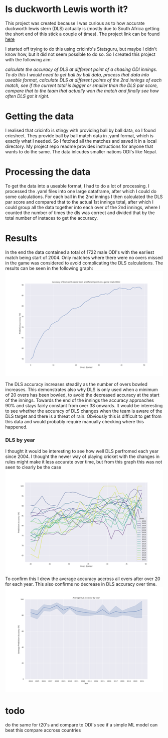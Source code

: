 # Is duckworth Lewis worth it?

This project was created because I was curious as to how accurate duckworth lewis stern (DLS) actually is (mostly due to South Africa getting the short end of this stick a couple of times). The project link can be found [here](https://github.com/johan010/is-duckworth-it)

I started off trying to do this using cricinfo's Statsguru, but maybe I didn't know how, but it did not seem possible to do so. So I created this project with the following aim:

_calculate the accuracy of DLS at different point of a chasing ODI innings. To do this I would need to get ball by ball data, process that data into useable format, calculate DLS at different points of the 2nd innings of each match, see if the current total is bigger or smaller than the DLS par score, compare that to the team that actually won the match and finally see how often DLS got it right._

# Getting the data
I realised that cricinfo is stingy with providing ball by ball data, so I found cricsheet. They provide ball by ball match data in .yaml format, which is exactly what I needed. So I fetched all the matches and saved it in a local directory. My project repo readme provides instructions for anyone that wants to do the same. The data inlcudes smaller nations ODI's like Nepal.

# Processing the data
To get the data into a useable format, I had to do a lot of processing. I processed the .yaml files into one large dataframe, after which I could do some calculations. For each ball in the 2nd innings I then calculated the DLS par score and compared that to the actual 1st innings total, after which I could group all the data together into each over of the 2nd innings, where I counted the number of times the dls was correct and divided that by the total number of instaces to get the accuracy.

# Results
In the end the data contained a total of 1722 male ODI's with the earliest match being start of 2004. Only matches where there were no overs missed in the game was considered to avoid complicating the DLS calculations. The results can be seen in the following graph:
![image1](https://github.com/johan010/johan010.github.io/blob/master/images/male_odi.png)

The DLS accuracy increases steadily as the number of overs bowled increases. This demonstrates also why DLS is only used when a minimum of 20 overs has been bowled, to avoid the decreased accuracy at the start of the innings. Towards the end of the innings the accuracy approaches 90% and stays fairly constant from over 38 onwards. It would be interesting to see whether the accuracy of DLS changes when the team is aware of the DLS target and there is a threat of rain. Obviously this is difficult to get from this data and would probably require manually checking where this happened.

### DLS by year
I thought it would be interesting to see how well DLS perfromed each year since 2004. I thought the newer way of playing cricket with the changes in rules might make it less accurate over time, but from this graph this was not seen to clearly be the case
![image2](https://github.com/johan010/johan010.github.io/blob/master/images/dls_acc_by_year.png)
To confirm this I drew the average accuracy accross all overs after over 20 for each year. This also confirms no decrease in DLS accuracy over time.
![image3](https://github.com/johan010/johan010.github.io/blob/master/images/avg_acc_by_year.png)

# todo
do the same for t20's and compare to ODI's
see if a simple ML model can beat this
compare accross countries
